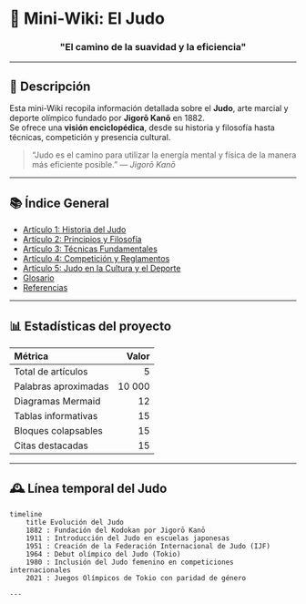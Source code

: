 # 🥋 Mini-Wiki: El Judo

<h3 align="center">"El camino de la suavidad y la eficiencia"</h3>

---

## 📖 Descripción

Esta mini-Wiki recopila información detallada sobre el **Judo**, arte marcial y deporte olímpico fundado por **Jigorō Kanō** en 1882.  
Se ofrece una **visión enciclopédica**, desde su historia y filosofía hasta técnicas, competición y presencia cultural.

> “Judo es el camino para utilizar la energía mental y física de la manera más eficiente posible.” — *Jigorō Kanō*

---

## 📚 Índice General

- [Artículo 1: Historia del Judo](#artículo-1-historia-del-judo)  
- [Artículo 2: Principios y Filosofía](#artículo-2-principios-y-filosofía)  
- [Artículo 3: Técnicas Fundamentales](#artículo-3-técnicas-fundamentales)  
- [Artículo 4: Competición y Reglamentos](#artículo-4-competición-y-reglamentos)  
- [Artículo 5: Judo en la Cultura y el Deporte](#artículo-5-judo-en-la-cultura-y-el-deporte)  
- [Glosario](#glosario-de-términos)  
- [Referencias](#referencias)

---

## 📊 Estadísticas del proyecto

| Métrica | Valor |
|:---------|------:|
| Total de artículos | 5 |
| Palabras aproximadas | 10 000 |
| Diagramas Mermaid | 12 |
| Tablas informativas | 15 |
| Bloques colapsables | 15 |
| Citas destacadas | 15 |

---

## 🕰️ Línea temporal del Judo

```mermaid
timeline
    title Evolución del Judo
    1882 : Fundación del Kodokan por Jigorō Kanō
    1911 : Introducción del Judo en escuelas japonesas
    1951 : Creación de la Federación Internacional de Judo (IJF)
    1964 : Debut olímpico del Judo (Tokio)
    1980 : Inclusión del Judo femenino en competiciones internacionales
    2021 : Juegos Olímpicos de Tokio con paridad de género

---

